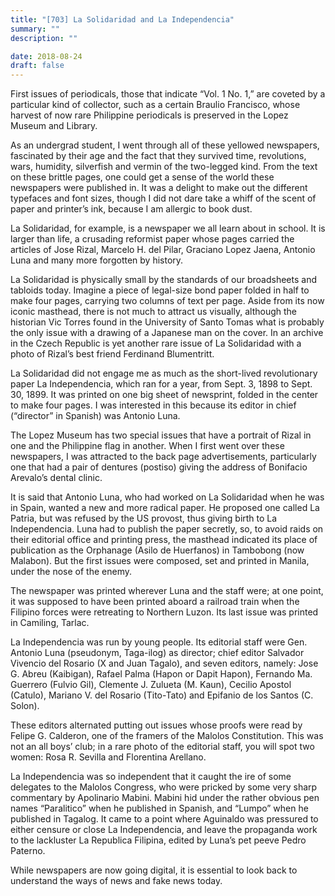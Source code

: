 ```yaml
---
title: "[703] La Solidaridad and La Independencia"
summary: ""
description: ""

date: 2018-08-24
draft: false
---
```


First issues of periodicals, those that indicate “Vol. 1 No. 1,” are coveted by a particular kind of collector, such as a certain Braulio Francisco, whose harvest of now rare Philippine periodicals is preserved in the Lopez Museum and Library.

As an undergrad student, I went through all of these yellowed newspapers, fascinated by their age and the fact that they survived time, revolutions, wars, humidity, silverfish and vermin of the two-legged kind. From the text on these brittle pages, one could get a sense of the world these newspapers were published in. It was a delight to make out the different typefaces and font sizes, though I did not dare take a whiff of the scent of paper and printer’s ink, because I am allergic to book dust.

La Solidaridad, for example, is a newspaper we all learn about in school. It is larger than life, a crusading reformist paper whose pages carried the articles of Jose Rizal, Marcelo H. del Pilar, Graciano Lopez Jaena, Antonio Luna and many more forgotten by history.

La Solidaridad is physically small by the standards of our broadsheets and tabloids today. Imagine a piece of legal-size bond paper folded in half to make four pages, carrying two columns of text per page. Aside from its now iconic masthead, there is not much to attract us visually, although the historian Vic Torres found in the University of Santo Tomas what is probably the only issue with a drawing of a Japanese man on the cover. In an archive in the Czech Republic is yet another rare issue of La Solidaridad with a photo of Rizal’s best friend Ferdinand Blumentritt.

La Solidaridad did not engage me as much as the short-lived revolutionary paper La Independencia, which ran for a year, from Sept. 3, 1898 to Sept. 30, 1899. It was printed on one big sheet of newsprint, folded in the center to make four pages. I was interested in this because its editor in chief (“director” in Spanish) was Antonio Luna.

The Lopez Museum has two special issues that have a portrait of Rizal in one and the Philippine flag in another. When I first went over these newspapers, I was attracted to the back page advertisements, particularly one that had a pair of dentures (postiso) giving the address of Bonifacio Arevalo’s dental clinic.

It is said that Antonio Luna, who had worked on La Solidaridad when he was in Spain, wanted a new and more radical paper. He proposed one called La Patria, but was refused by the US provost, thus giving birth to La Independencia. Luna had to publish the paper secretly, so, to avoid raids on their editorial office and printing press, the masthead indicated its place of publication as the Orphanage (Asilo de Huerfanos) in Tambobong (now Malabon). But the first issues were composed, set and printed in Manila, under the nose of the enemy.

The newspaper was printed wherever Luna and the staff were; at one point, it was supposed to have been printed aboard a railroad train when the Filipino forces were retreating to Northern Luzon. Its last issue was printed in Camiling, Tarlac.

La Independencia was run by young people. Its editorial staff were Gen. Antonio Luna (pseudonym, Taga-ilog) as director; chief editor Salvador Vivencio del Rosario (X and Juan Tagalo), and seven editors, namely: Jose G. Abreu (Kaibigan), Rafael Palma (Hapon or Dapit Hapon), Fernando Ma. Guerrero (Fulvio Gil), Clemente J. Zulueta (M. Kaun), Cecilio Apostol (Catulo), Mariano V. del Rosario (Tito-Tato) and Epifanio de los Santos (C. Solon).

These editors alternated putting out issues whose proofs were read by Felipe G. Calderon, one of the framers of the Malolos Constitution. This was not an all boys’ club; in a rare photo of the editorial staff, you will spot two women: Rosa R. Sevilla and Florentina Arellano.

La Independencia was so independent that it caught the ire of some delegates to the Malolos Congress, who were pricked by some very sharp commentary by Apolinario Mabini. Mabini hid under the rather obvious pen names “Paralitico” when he published in Spanish, and “Lumpo” when he published in Tagalog. It came to a point where Aguinaldo was pressured to either censure or close La Independencia, and leave the propaganda work to the lackluster La Republica Filipina, edited by Luna’s pet peeve Pedro Paterno.

While newspapers are now going digital, it is essential to look back to understand the ways of news and fake news today.
